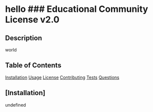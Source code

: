 
# hello ### Educational Community License v2.0
## Description
world
## Table of Contents
[Installation](#installation)
[Usage](#usage)
[License](#license)
[Contributing](#contributing)
[Tests](#tests)
[Questions](#questions)
## [Installation]
undefined
    